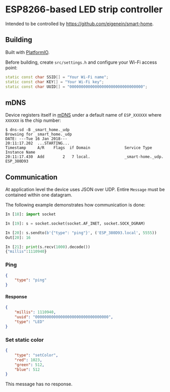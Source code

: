 # ESP8266-based LED strip controller

Intended to be controlled by https://github.com/eigenein/smart-home.

## Building

Built with [PlatformIO](http://platformio.org/).

Before building, create `src/settings.h` and configure your Wi-Fi access point:

```cpp
static const char SSID[] = "Your Wi-Fi name";
static const char KEY[] = "Your Wi-Fi key";
static const char UUID[] = "00000000000000000000000000000000";
```

## mDNS

Device registers itself in [mDNS](https://en.wikipedia.org/wiki/Multicast_DNS) under a default name of `ESP_XXXXXX` where `XXXXXX` is the chip number:

```
$ dns-sd -B _smart_home._udp
Browsing for _smart_home._udp
DATE: ---Tue 16 Jan 2018---
20:11:17.202  ...STARTING...
Timestamp     A/R    Flags  if Domain               Service Type         Instance Name
20:11:17.430  Add        2   7 local.               _smart-home._udp.    ESP_380D93
```

## Communication

At application level the device uses JSON over UDP. Entire `Message` must be сontained within one datagram.

The following example demonstrates how communication is done:

```python
In [18]: import socket

In [19]: s = socket.socket(socket.AF_INET, socket.SOCK_DGRAM)

In [20]: s.sendto(b'{"type": "ping"}', ('ESP_380D93.local', 5555))
Out[20]: 16

In [21]: print(s.recv(1000).decode())
{"millis":1110940}
```

### Ping

```json
{
    "type": "ping"
}
```

#### Response

```json
{
    "millis": 1110940,
    "uuid": "00000000000000000000000000000000",
    "type": "LED"
}
```

### Set static color

```json
{
    "type": "setColor",
    "red": 1023,
    "green": 512,
    "blue": 512
}
```

This message has no response.
